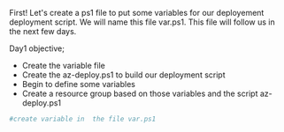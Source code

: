 First! Let's create a ps1 file to put some variables for our deployement deployment script. 
We will name this file var.ps1. This file will follow us in the next few days. 

Day1 objective;

-   Create the variable file
-   Create the az-deploy.ps1 to build our deployment script 
-   Begin to define some variables
-   Create a resource group based on those variables and the script az-deploy.ps1



```yaml
#create variable in  the file var.ps1

```

